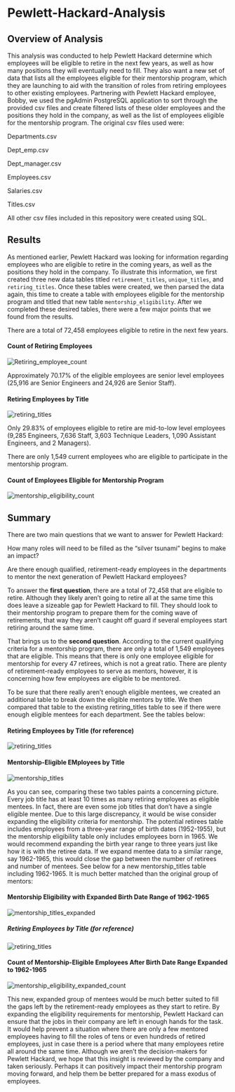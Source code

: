 # Pewlett-Hackard-Analysis
## Overview of Analysis 

This analysis was conducted to help Pewlett Hackard determine which employees will be eligible to retire in the next few years, as well as how many positions they will eventually need to fill. They also want a new set of data that lists all the employees eligible for their mentorship program, which they are launching to aid with the transition of roles from retiring employees to other existing employees. Partnering with Pewlett Hackard employee, Bobby, we used the pgAdmin PostgreSQL application to sort through the provided csv files and create filtered lists of these older employees and the positions they hold in the company, as well as the list of employees eligible for the mentorship program. The original csv files used were: 

Departments.csv 

Dept_emp.csv 

Dept_manager.csv 

Employees.csv 

Salaries.csv 

Titles.csv 

All other csv files included in this repository were created using SQL. 

  

  

  

## Results 

As mentioned earlier, Pewlett Hackard was looking for information regarding employees who are eligible to retire in the coming years, as well as the positions they hold in the company. To illustrate this information, we first created three new data tables titled `retirement_titles`, `unique_titles`, and `retiring_titles`. Once these tables were created, we then parsed the data again, this time to create a table with employees eligible for the mentorship program and titled that new table `mentorship_eligibility`. After we completed these desired tables, there were a few major points that we found from the results. 

There are a total of 72,458 employees eligible to retire in the next few years. 

#### Count of Retiring Employees

![Retiring_employee_count](https://user-images.githubusercontent.com/94764735/153480204-ea1defb9-c748-4283-96c6-d99609eeab66.png)

Approximately 70.17% of the eligible employees are senior level employees (25,916 are Senior Engineers and 24,926 are Senior Staff). 

#### Retiring Employees by Title

![retiring_titles](https://user-images.githubusercontent.com/94764735/153480238-6b9ba134-a553-43ed-97cf-0304e088e9d2.png)

Only 29.83% of employees eligible to retire are mid-to-low level employees (9,285 Engineers, 7,636 Staff, 3,603 Technique Leaders, 1,090 Assistant Engineers, and 2 Managers). 

There are only 1,549 current employees who are eligible to participate in the mentorship program. 

#### Count of Employees Eligible for Mentorship Program

![mentorship_eligibility_count](https://user-images.githubusercontent.com/94764735/153480324-9d01f60c-4226-4c59-bdf7-822d495be2a3.png)
  

## Summary 

There are two main questions that we want to answer for Pewlett Hackard: 

How many roles will need to be filled as the “silver tsunami” begins to make an impact? 

Are there enough qualified, retirement-ready employees in the departments to mentor the next generation of Pewlett Hackard employees? 

To answer the **first question**, there are a total of 72,458 that are eligible to retire. Although they likely aren’t going to retire all at the same time this does leave a sizeable gap for Pewlett Hackard to fill. They should look to their mentorship program to prepare them for the coming wave of retirements, that way they aren’t caught off guard if several employees start retiring around the same time.  

That brings us to the **second question**. According to the current qualifying criteria for a mentorship program, there are only a total of 1,549 employees that are eligible. This means that there is only one employee eligible for mentorship for every 47 retirees, which is not a great ratio. There are plenty of retirement-ready employees to serve as mentors, however, it is concerning how few employees are eligible to be mentored.  

 

To be sure that there really aren’t enough eligible mentees, we created an additional table to break down the eligible mentors by title. We then compared that table to the existing retiring_titles table to see if there were enough eligible mentees for each department. See the tables below: 

#### Retiring Employees by Title (for reference)

![retiring_titles](https://user-images.githubusercontent.com/94764735/153480348-f71ca7d4-40fd-45e5-bcc0-86cb7722e171.png)

#### Mentorship-Eligible EMployees by Title

![mentorship_titles](https://user-images.githubusercontent.com/94764735/153481399-9d46d4c8-8bb5-478e-b376-aec67d2d0aa0.png)


As you can see, comparing these two tables paints a concerning picture. Every job title has at least 10 times as many retiring employees as eligible mentees. In fact, there are even some job titles that don’t have a single eligible mentee. Due to this large discrepancy, it would be wise consider expanding the eligibility criteria for mentorship. The potential retirees table includes employees from a three-year range of birth dates (1952-1955), but the mentorship eligibility table only includes employees born in 1965. We would recommend expanding the birth year range to three years just like how it is with the retiree data. If we expand mentee data to a similar range, say 1962-1965, this would close the gap between the number of retirees and number of mentees. See below for a new mentorship_titles table including 1962-1965. It is much better matched than the original group of mentors: 

#### Mentorship Eligibility with Expanded Birth Date Range of 1962-1965

![mentorship_titles_expanded](https://user-images.githubusercontent.com/94764735/153481037-4ccf6633-6703-4d42-8dc5-a323e3d8ced0.png)

##### Retiring Employees by Title (for reference)

![retiring_titles](https://user-images.githubusercontent.com/94764735/153480430-3df85ce0-14a9-4f97-9d3f-5a983a026400.png)

#### Count of Mentorship-Eligible Employees After Birth Date Range Expanded to 1962-1965

![mentorship_eligibility_expanded_count](https://user-images.githubusercontent.com/94764735/153481096-6def6b65-35b7-401b-bb39-0d274e0c2889.png)

This new, expanded group of mentees would be much better suited to fill the gaps left by the retirement-ready employees as they start to retire. By expanding the eligibility requirements for mentorship, Pewlett Hackard can ensure that the jobs in their company are left in enough hands for the task. It would help prevent a situation where there are only a few mentored employees having to fill the roles of tens or even hundreds of retired employees, just in case there is a period where that many employees retire all around the same time. Although we aren’t the decision-makers for Pewlett Hackard, we hope that this insight is reviewed by the company and taken seriously. Perhaps it can positively impact their mentorship program moving forward, and help them be better prepared for a mass exodus of employees. 
